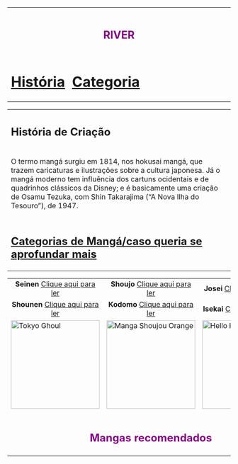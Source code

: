 <!DOCTYPE html>
<html lang="en">
<head>
    <meta charset="UTF-8">
    <meta name="viewport" content="width=device-width, initial-scale=1.0">
</head>
<body>
    <table class="topbar">
        <tr>
            <td colspan="3" align="center"><h1><font size="5" color="purple">RIVER</font></h1></td>
        </tr>
        <tr>
            <td><a href="#"><h1 align="left">História</h1></a></td>
            <td><a href="#"><h1 align="right">Categoria</h1></a></td>
            <td width="100%"></td>
        </tr>
    </table>
    <table>
        <tr>
            <td><h2>História de Criação</h2></td>
        </tr>
        <tr>
            <td>
                <p>O termo mangá surgiu em 1814, nos hokusai mangá, que trazem caricaturas e ilustrações sobre a cultura japonesa. Já o mangá moderno tem influência dos cartuns ocidentais e de quadrinhos clássicos da Disney; e é basicamente uma criação de Osamu Tezuka, com Shin Takarajima (“A Nova Ilha do Tesouro”), de 1947.</p>
            </td>
        </tr>
        <tr>
            <td><h2><a href="https://mangaonline.biz/generos/">Categorias de Mangá/caso queria se aprofundar mais</a></h2></td>
        </tr>
    </table>
    <table align="center">
        <tr>
            <td align="center"><b>Seinen</b> <a href="https://mangasonline.cc/manga/tokyo-ghoul/">Clique aqui para ler</a></td>
            <td align="center"><b>Shoujo</b> <a href="https://editorajbc.com.br/mangas/colecao/orange/">Clique aqui para ler</a></td>
            <td align="center"><b>Josei</b> <a href="https://blogbbm.com/manga/wotakoi/">Clique aqui para ler</a></td>
        </tr>
        <tr>
            <td align="center"><b>Shounen</b> <a href="https://mangaonline.biz/manga/hunter-x-hunter/">Clique aqui para ler</a></td>
            <td align="center"><b>Kodomo</b> <a href="https://mangareader.to/pokemon-adventures-474?ref=search">Clique aqui para ler</a></td>
            <td align="center"><b>Isekai</b> <a href="https://r.search.yahoo.com/_ylt=AwrEpeuheQxmigQAmBPz6Qt.;_ylu=Y29sbwNiZjEEcG9zAzEEdnRpZAMEc2VjA3Ny/RV=2/RE=1713303201/RO=10/RU=https%3a%2f%2fmangaonline.biz%2fmanga%2fsolo-leveling1%2f/RK=2/RS=V9Ybtdx0oQBLJjxycn8AlL6VwK8-">Clique aqui para ler</a></td>
        </tr>
        <tr>
            <td style="vertical-align: middle;"><img width="200" height="200" src="tokyo-ghoul.jpg" alt="Tokyo Ghoul"/></td>
            <td style="vertical-align: middle;"><img width="200" height="200" src="manga-shoujou-orange.jpg" alt="Manga Shoujou Orange"/></td>
            <td style="vertical-align: middle;"><img width="200" height="200" src="hello-kitty.jpg" alt="Hello Kitty"/></td>
        </tr>
        <tr>
            <td colspan="3" align="center"><h1><font size="5" color="purple">Mangas recomendados</font></h1></td>
            <td align="center" colspan="3"> <a href="site.html">Clique aqui para ler</a></td>
        </tr>
    </table>
</body>
</html>

